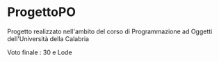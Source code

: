 # ProgettoPO

Progetto realizzato nell'ambito del corso di Programmazione ad Oggetti dell'Università della Calabria

Voto finale : 30 e Lode
